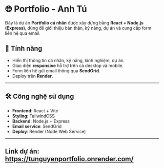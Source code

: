 # 🌐 Portfolio - Anh Tú

Đây là dự án **Portfolio cá nhân** được xây dựng bằng **React + Node.js (Express)**, dùng để giới thiệu bản thân, kỹ năng, dự án và cung cấp form liên hệ qua email.

## 📌 Tính năng
- Hiển thị thông tin cá nhân, kỹ năng, kinh nghiệm, dự án.
- Giao diện **responsive** hỗ trợ trên cả desktop và mobile.
- Form liên hệ gửi email thông qua **SendGrid**.
- Deploy trên **Render**.

---

## 🛠️ Công nghệ sử dụng
- **Frontend**: React + Vite
- **Styling**: TailwindCSS
- **Backend**: Node.js + Express
- **Email service**: SendGrid
- **Deploy**: Render (Node Web Service)

---

## Link dự án: https://tunguyenportfolio.onrender.com/
